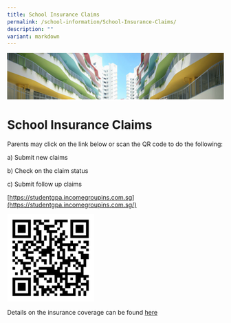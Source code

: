 ```yaml
---
title: School Insurance Claims
permalink: /school-information/School-Insurance-Claims/
description: ""
variant: markdown
---
```

![](/images/SchoolInformation.jpg)

School Insurance Claims
=======================

Parents may click on the link below or scan the QR code to do the following:

  

a) Submit new claims

b) Check on the claim status

c) Submit follow up claims

[https://studentgpa.incomegroupins.com.sg](https://studentgpa.incomegroupins.com.sg/)


<img src="/images/QR.png" style="width:40%">

 Details on the insurance coverage can be found [here](/files/Product_Fact_Sheet__Year_2025_.pdf)